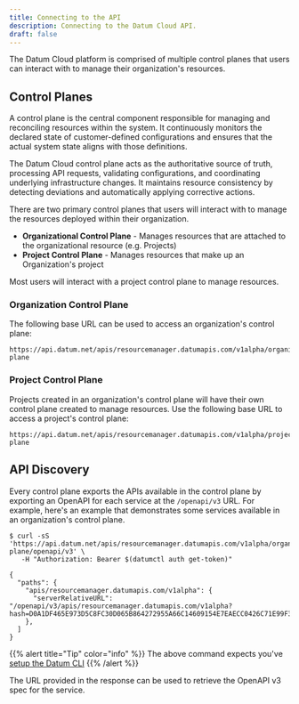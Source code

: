 ```yaml
---
title: Connecting to the API
description: Connecting to the Datum Cloud API.
draft: false
---
```


The Datum Cloud platform is comprised of multiple control planes that users can
interact with to manage their organization's resources.

## Control Planes

A control plane is the central component responsible for managing and
reconciling resources within the system. It continuously monitors the declared
state of customer-defined configurations and ensures that the actual system
state aligns with those definitions.

The Datum Cloud control plane acts as the authoritative source of truth,
processing API requests, validating configurations, and coordinating underlying
infrastructure changes. It maintains resource consistency by detecting
deviations and automatically applying corrective actions.

There are two primary control planes that users will interact with to manage the
resources deployed within their organization.

- **Organizational Control Plane** - Manages resources that are attached to the
  organizational resource (e.g. Projects)
- **Project Control Plane** - Manages resources that make up an Organization's
  project

Most users will interact with a project control plane to manage resources.

### Organization Control Plane

The following base URL can be used to access an organization's control plane:

```url
https://api.datum.net/apis/resourcemanager.datumapis.com/v1alpha/organizations/{organization_id}/control-plane
```

### Project Control Plane

Projects created in an organization's control plane will have their own control
plane created to manage resources. Use the following base URL to access a
project's control plane:

```url
https://api.datum.net/apis/resourcemanager.datumapis.com/v1alpha/projects/{project_id}/control-plane
```

## API Discovery

Every control plane exports the APIs available in the control plane by exporting
an OpenAPI for each service at the `/openapi/v3` URL. For example, here's an
example that demonstrates some services available in an organization's control
plane.

```shell
$ curl -sS 'https://api.datum.net/apis/resourcemanager.datumapis.com/v1alpha/organizations/{organization_id}/control-plane/openapi/v3' \
   -H "Authorization: Bearer $(datumctl auth get-token)"

{
  "paths": {
    "apis/resourcemanager.datumapis.com/v1alpha": {
      "serverRelativeURL": "/openapi/v3/apis/resourcemanager.datumapis.com/v1alpha?hash=D0A1DF465E973D5C8FC30D065B864272955A66C14609154E7EAECC0426C71E99F3982ECBA4D5C6C92EC3DF497E159F2129D0F8A20CDC8E5746583D1BFEA80A52"
    },
  ]
}
```

{{% alert title="Tip" color="info" %}}
The above command expects you've [setup the Datum CLI](../tasks/tools.md)
{{% /alert %}}

The URL provided in the response can be used to retrieve the OpenAPI v3 spec for
the service.
